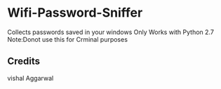 # Wifi-Password-Sniffer
Collects passwords saved in your windows 
Only Works with Python 2.7
Note:Donot use this for Crminal purposes

## Credits
vishal Aggarwal

